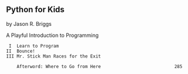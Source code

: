 


## Python for Kids
by Jason R. Briggs

A Playful Introduction to Programming

```
 I  Learn to Program
II  Bounce!
III Mr. Stick Man Races for the Exit

    Afterword: Where to Go from Here                            285

```
